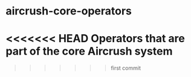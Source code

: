 # aircrush-core-operators
<<<<<<< HEAD
Operators that are part of the core Aircrush system
=======
>>>>>>> first commit

